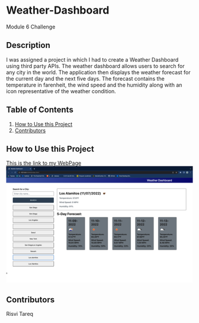 # Weather-Dashboard
Module 6 Challenge

## Description
I was assigned a project in which I had to create a Weather Dashboard using third party APIs. The weather dashboard allows users to search for any city in the world. The application then displays the weather forecast for the current day and the next five days. The forecast contains the temperature in farenheit, the wind speed and the humidity along with an icon representative of the weather condition.

## Table of Contents
<nav>
    <ol>
        <li><a href="#How to Use this Project">How to Use this Project</a></li>
        <li><a href="#Contributors">Contributors</a></li>
    </ol>
</nav>

## How to Use this Project
<a href="https://ivsir.github.io/Weather-Dashboard/">This is the link to my WebPage</a>
<img src="assets/WeatherDashboard.png">

## Contributors
Risvi Tareq
